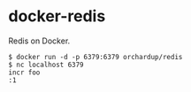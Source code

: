docker-redis
============

Redis on Docker.

    $ docker run -d -p 6379:6379 orchardup/redis
    $ nc localhost 6379
    incr foo
    :1

